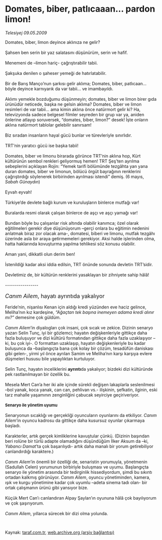 # Domates, biber, patlıcaaan... pardon limon!

*Telesiyej 09.05.2009*

<div class="taraf_structure_2col_1zq">
<div class="margen_n">



 <p>Domates, biber, limon deyince aklınıza ne gelir? <br/><br/>Şahsen ben serin bir yaz salatasını düşünürüm, serin ve hafif. <br/><br/>Menemeni de –limon hariç- çağrıştırabilir tabii. <br/><br/>Şakşuka denilen o şaheser yemeği de hatırlatabilir. <br/><br/>Bir de Barış Manço’nun şarkısı gelir aklıma; Domates, biber, patlıcaan... böyle deyince karnıyarık da var tabii... ve imambayıldı. <br/><br/>Aklımı yemekle bozduğumu düşünmeyin; domates, biber ve limon birer gıda ürünüdür neticede, başka ne gelsin aklıma? Domates, biber ve limon resimleri de var tabii... ama kimin aklına önce natürmort gelir ki? Ha, televizyonda sadece belgesel filmler seyreden bir grup var ya, aniden önlerine atlayıp soruversek, “domates, biber, limon?” desek! İşte onların aklına natürmort tablolar gelebilir sanırsam! <br/><br/>Biz sıradan insanların hayal gücü bunlar ve türevleriyle sınırlıdır. <br/><br/>TRT’nin yaratıcı gücü ise başka tabii! <br/><br/>Domates, biber ve limonu birarada görünce TRT’nin aklına hop, Kürt kültürünün sembol renkleri geliyormuş hemen! TRT Şeş’ten ayrılma sebeplerini açıklayan Rojin: “Yemek tarifi bölümünde tezgâhta yan yana duran domates, biber ve limonun, bölücü örgüt bayrağının renklerini çağrıştırdığı söylenerek birbirinden ayrılması istendi” demiş. (6 mayıs, <i>Sabah Günaydın</i>) <br/><br/>Eyvah eyvah! <br/><br/>Türkiye’de devlete bağlı kurum ve kuruluşların binlerce mutfağı var! <br/><br/>Buralarda resmi olarak çalışan binlerce de aşçı ve aşçı yamağı var! <br/><br/>Bundan böyle bu çalışanlar risk altında olabilir kanımca; özel olarak eğitilmeleri gerekir diye düşünüyorum –gerçi onlara bu eğitimin nedenini anlatmak biraz zor olacak ama-, domatesi, biberi ve limonu, mutfak tezgâhı üzerinde asla bir araya getirmemeleri gerekiyor. Aksi halde işlerinden olma, hatta haklarında kovuşturma yapılma tehlikesi söz konusu olabilir. <br/><br/>Aman yani, dikkatli olun derim ben! <br/><br/>İstenildiği kadar aksi iddia edilsin, TRT önünde sonunda devletin TRT’sidir. <br/><br/>Devletimiz de, bir kültürün renklerini yasaklayan bir zihniyete sahip hâlâ! <br/><br/>-----------------<i> <br/><br/><font size="4">Canım Ailem</font></i><font size="4">, hayatı ayrıntıda yakalıyor</font> <br/><br/>Feride’nin, nişanlısı Kenan için aldığı kredi yüzünden eve haciz gelince, Meliha’nın kız kardeşine, <i>“Ağaçtan tek başına inemeyen adama kredi alınır mı?” </i>demesine çok güldüm.<i> <br/><br/>Canım Ailem</i>’in diyalogları çok insani, çok sıcak ve zekice. Dizinin senaryo yazarı Selin Tunç, iyi bir gözlemci; hayatın değişkenleriyle gittikçe daha fazla buluşuyor ve dizi kültürü formatından gittikçe daha fazla uzaklaşıyor –ki, bu çok iyi-. O formattan uzaklaşıp, hayatın değişkenleriyle bu kadar buluşunca da –başlangıçta bana çok kolay bir çözüm, tesadüfün daniskası gibi gelen-, yirmi yıl önce ayrılan Samim ve Meliha’nın karşı karşıya evlere düşmeleri hususu bile yapaylıktan kurtuluyor. <br/><br/>Selin Tunç, hayatın inceliklerini <b>ayrıntı</b>da yakalıyor; bizdeki dizi kültüründe pek rastlanılmayan bir özellik bu. <br/><br/>Mesela Mert Can’a her iki aile içinde sürekli değişen lakaplarla seslenilmesi –bol yanak, koca yanak, can can, pehlivan vs.- ilişkinin, şefkatin, ilginin, eski tarz mahalle yaşamının zenginliğini çabucak seyirciye geçiriveriyor.<b> <br/><br/><font size="2">Senaryo ile yönetim uyumu </font></b><br/><br/>Senaryonun sıcaklığı ve gerçekliği oyuncuların oyunlarını da etkiliyor. <i>Canım Ailem</i>’in oyuncu kadrosu da gittikçe daha kusursuz oyunlar çıkarmaya başladı. <br/><br/>Karakterler, artık gerçek kimliklerine kavuştular çünkü. (Dizinin başından beri rolüne bir türlü adapte olamadığını düşündüğüm İlker Aksum da –ki, <i>Yabancı Damat</i>’ta çok başarılıydı- artık daha manalı bir yorum getirebiliyor canlandırdığı karaktere.)<i> <br/><br/>Canım Ailem</i>’in önemli bir özelliği de, senaristin yorumuyla, yönetmenin (Sadullah Celen) yorumunun birbiriyle buluşması ve uyumu. Başlangıçta senaryo ile yönetim arasında bir tedirginlik hissediyordum, şimdi bu sıkıntı ortadan kalkmış görünüyor. <i>Canım Ailem</i>, oyuncu yönetiminden, kamera, ışık ve kurgu yönetimine kadar çok uyumlu –adeta sinema tadı olan- bir ortak çalışmanın ürünü gibi yansıyor bize. <br/><br/>Küçük Mert Can’ı canlandıran Alpay Şaylan’ın oyununa hâlâ çok bayılıyorum ve çok şaşırıyorum. <i><br/><br/>Canım Ailem</i>, yıllarca sürecek bir dizi olma yolunda.</p>

<br/>


<div id="taraf_not">
</div>

</div>


</div>

Kaynak: [taraf.com.tr](http://www.taraf.com.tr:80/makale/5432.htm), [web.archive.org (arşiv bağlantısı)](http://web.archive.org/web/20090515024703/http://www.taraf.com.tr:80/makale/5432.htm)
